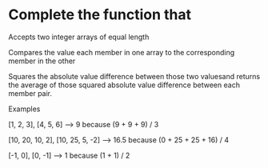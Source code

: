 # Complete the function that

Accepts two integer arrays of equal length 

Compares the value each member in one array to the corresponding member in the other

Squares the absolute value difference between those two valuesand returns the average of those squared absolute value difference between each member pair.

Examples

[1, 2, 3], [4, 5, 6]              -->   9   because (9 + 9 + 9) / 3


[10, 20, 10, 2], [10, 25, 5, -2]  -->  16.5 because (0 + 25 + 25 + 16) / 4


[-1, 0], [0, -1]                  -->   1   because (1 + 1) / 2
